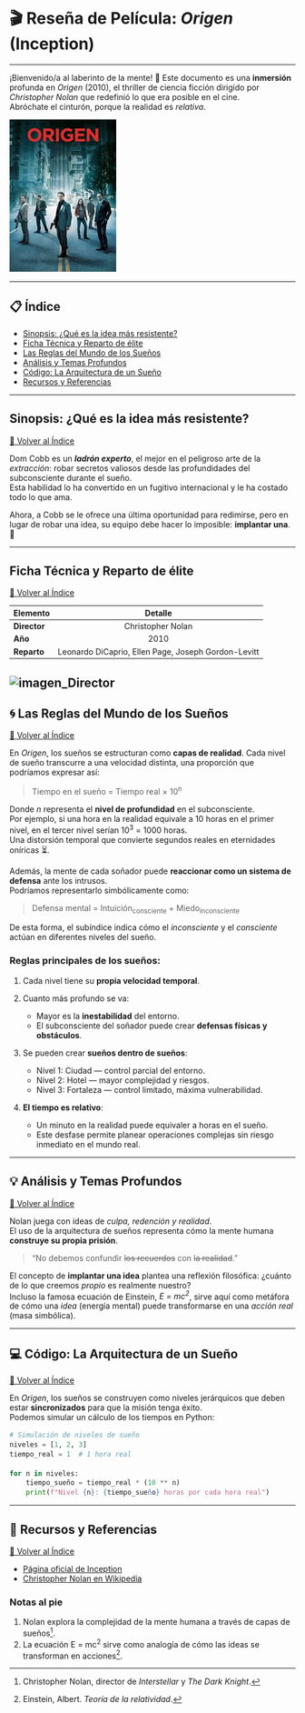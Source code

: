 # &#127916; Reseña de Película: *Origen* (Inception)
---
¡Bienvenido/a al laberinto de la mente! &#129327; 
Este documento es una **inmersión** profunda en *Origen* (2010), el thriller de ciencia ficción dirigido por *Christopher Nolan* que redefinió lo que era posible en el cine.  
Abróchate el cinturón, porque la realidad es *relativa*. 

![ORIGEN](img/origen.jpg "Caratula de Origen")

---

## &#128203; Índice
* [Sinopsis: ¿Qué es la idea más resistente?](#sinopsis-qué-es-la-idea-más-resistente)
* [Ficha Técnica y Reparto de élite](#ficha-técnica-y-reparto-de-élite)
* [Las Reglas del Mundo de los Sueños](#las-reglas-del-mundo-de-los-sueños)
* [Análisis y Temas Profundos](#análisis-y-temas-profundos)
* [Código: La Arquitectura de un Sueño](#código-la-arquitectura-de-un-sueño)
* [Recursos y Referencias](#recursos-y-referencias)

---

## Sinopsis: ¿Qué es la idea más resistente?
[ &#128316; Volver al Índice](#índice)

Dom Cobb es un ***ladrón experto***, el mejor en el peligroso arte de la *extracción*: robar secretos valiosos desde las profundidades del subconsciente durante el sueño.  
Esta habilidad lo ha convertido en un fugitivo internacional y le ha costado todo lo que ama.  

Ahora, a Cobb se le ofrece una última oportunidad para redimirse, pero en lugar de robar una idea, su equipo debe hacer lo imposible: **implantar una**. 💭

---
## Ficha Técnica y Reparto de élite
[ &#128316; Volver al Índice](#índice)


| Elemento | Detalle | 
|:--|:--:|
| **Director** | Christopher Nolan | 
| **Año** | 2010 |  |
| **Reparto** | Leonardo DiCaprio, Ellen Page, Joseph Gordon-Levitt |

![imagen_Director](https://resizing.flixster.com/_4EbT_ZmShngp1D312398D9EW5o=/218x280/v2/https://resizing.flixster.com/-XZAfHZM39UwaGJIFWKAE8fS0ak=/v3/t/assets/233377_v9_bb.jpg "Christopher Nolan") 
---

## 🌀 Las Reglas del Mundo de los Sueños
[&#128316; Volver al Índice](#índice)

En *Origen*, los sueños se estructuran como **capas de realidad**. Cada nivel de sueño transcurre a una velocidad distinta, una proporción que podríamos expresar así:

> Tiempo en el sueño = Tiempo real × 10<sup>n</sup>

Donde *n* representa el **nivel de profundidad** en el subconsciente.  
Por ejemplo, si una hora en la realidad equivale a 10 horas en el primer nivel, en el tercer nivel serían 10<sup>3</sup> = 1000 horas.  
Una distorsión temporal que convierte segundos reales en eternidades oníricas ⏳.  

Además, la mente de cada soñador puede **reaccionar como un sistema de defensa** ante los intrusos.  
Podríamos representarlo simbólicamente como:

> Defensa mental = Intuición<sub>consciente</sub> + Miedo<sub>inconsciente</sub>

De esta forma, el subíndice indica cómo el *inconsciente* y el *consciente* actúan en diferentes niveles del sueño.

### Reglas principales de los sueños:
1. Cada nivel tiene su **propia velocidad temporal**.
2. Cuanto más profundo se va:
   - Mayor es la **inestabilidad** del entorno.
   - El subconsciente del soñador puede crear **defensas físicas y obstáculos**.
3. Se pueden crear **sueños dentro de sueños**:
   - Nivel 1: Ciudad — control parcial del entorno.  
   - Nivel 2: Hotel — mayor complejidad y riesgos.  
   - Nivel 3: Fortaleza — control limitado, máxima vulnerabilidad.

4. **El tiempo es relativo**:
   - Un minuto en la realidad puede equivaler a horas en el sueño.  
   - Este desfase permite planear operaciones complejas sin riesgo inmediato en el mundo real.


---
## &#128161; Análisis y Temas Profundos
[&#128316; Volver al Índice](#índice)

Nolan juega con ideas de *culpa, redención y realidad*.  
El uso de la arquitectura de sueños representa cómo la mente humana **construye su propia prisión**.  

> “No debemos confundir ~~los recuerdos~~ con ~~la realidad~~.”

El concepto de **implantar una idea** plantea una reflexión filosófica: ¿cuánto de lo que creemos *propio* es realmente nuestro?  
Incluso la famosa ecuación de Einstein, *E = mc<sup>2</sup>*, sirve aquí como metáfora de cómo una *idea* (energía mental) puede transformarse en una *acción real* (masa simbólica).

---

## &#128187; Código: La Arquitectura de un Sueño
[&#128316; Volver al Índice](#índice)

En *Origen*, los sueños se construyen como niveles jerárquicos que deben estar **sincronizados** para que la misión tenga éxito.  
Podemos simular un cálculo de los tiempos en Python:

```python
# Simulación de niveles de sueño
niveles = [1, 2, 3]
tiempo_real = 1  # 1 hora real

for n in niveles:
    tiempo_sueño = tiempo_real * (10 ** n)
    print(f"Nivel {n}: {tiempo_sueño} horas por cada hora real")
```

---

## &#128221; Recursos y Referencias
[&#128316; Volver al Índice](#índice)

- [Página oficial de Inception](https://www.warnerbros.com/movies/inception)
- [Christopher Nolan en Wikipedia](https://es.wikipedia.org/wiki/Christopher_Nolan)

### Notas al pie
1. Nolan explora la complejidad de la mente humana a través de capas de sueños[^1].
2. La ecuación E = mc<sup>2</sup> sirve como analogía de cómo las ideas se transforman en acciones[^2].

[^1]: Christopher Nolan, director de *Interstellar* y *The Dark Knight*.  
[^2]: Einstein, Albert. *Teoría de la relatividad*.
